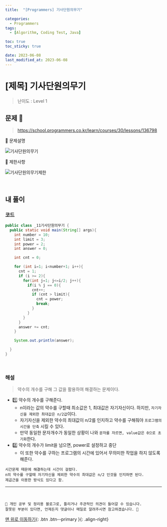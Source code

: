 ```yaml
---
title:  "[Programmers] 기사단원의무기" 

categories:
  - Programmers
tags:
  - [Algorithm, Coding Test, Java]

toc: true
toc_sticky: true

date: 2023-06-08
last_modified_at: 2023-06-08
---
```


# [제목] 기사단원의무기

> 난이도 : Level 1

## 문제 🎯

> <https://school.programmers.co.kr/learn/courses/30/lessons/136798>

📢 문제설명

![기사단원의무기](https://github.com/hwet-j/hwet-j.github.io/assets/81364742/e4166287-cf4f-4a85-b58f-57d027fab4b7)

📢 제한사항

![기사단원의무기제한](https://github.com/hwet-j/hwet-j.github.io/assets/81364742/b3d29a08-0b71-4343-be4e-2ee06eda0618)



<br>

## 내 풀이

### 코드

```java
public class _11기사단원의무기 {
  public static void main(String[] args){
    int number = 10;
    int limit = 3;
    int power = 2;
    int answer = 0;

    int cnt = 0;

    for (int i=1; i<number+1; i++){
      cnt = 1;
      if (i >= 2){
        for(int j=1; j<=i/2; j++){
          if(i % j == 0){
            cnt++;
            if (cnt > limit){
              cnt = power;
              break;
            }
          }
        }
      }
      answer += cnt;
    }

    System.out.println(answer);

  }
}

```

<br>

### 해설 

> 약수의 개수를 구해 그 값을 활용하여 해결하는 문제이다.

- 1️⃣ 약수의 개수를 구해준다. 
  - n이라는 값의 약수를 구할때 최소값은 1, 최대값은 자기자신이다. 하지만, `자기자신을 제외한 최대값은 n/2값`이다. 
  - 자기자신을 제외한 약수의 최대값이 n/2를 인지하고 약수를 구해줘야 `프로그램의 시간을 단축` 시킬 수 있다. 
  - 만약 동일한 문자개수가 동일한 상황이 나와 `문자를 자르면, value값은 0으로 초기화`한다.
- 2️⃣ 약수의 개수가 limit을 넘으면, power로 설정하고 중단 
  - 이 또한 약수를 구하는 프로그램의 시간에 있어서 무의미한 작업을 하지 않도록 해준다.

```
시간문제 때문에 해결하는데 시간이 걸렸다. 
n의 약수를 구할때 자기자신을 제외한 약수의 최대값은 n/2 인것을 인지하면 된다. 
제곱근을 이용한 방식도 있다고 함.
```


***
<br> 

    📢 개인 공부 및 정리용 블로그로, 틀리거나 주관적인 의견이 들어갈 수 있습니다.
    잘못된 부분이 있다면, 언제든지 댓글이나 메일로 알려주시면 참고하겠습니다. 🔔

[맨 위로 이동하기](#){: .btn .btn--primary }{: .align-right}

